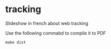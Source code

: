 # tracking
Slideshow in french about web tracking

Use the following commabd to compile it to PDF

```shell
make dist
```

